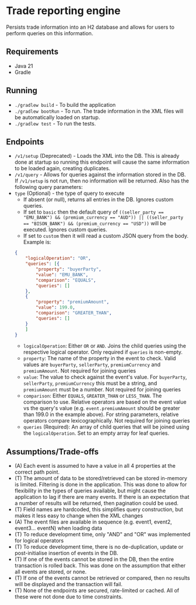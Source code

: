 # Trade reporting engine

Persists trade information into an H2 database and allows for users to perform queries on this information.

## Requirements

- Java 21
- Gradle

## Running

- `./gradlew build` - To build the application
- `./gradlew bootRun` - To run. The trade information in the XML files will be automatically loaded on startup.
- `./gradlew test` - To run the tests.

## Endpoints

- `/v1/setup` (Deprecated) - Loads the XML into the DB. This is already done at startup so running this endpoint will cause the same information to be loaded again, creating duplicates.
- `/v1/query` - Allows for queries against the information stored in the DB. If `/v1/setup` is not run, then no information will be returned. 
Also has the following query parameters:
- `type` (Optional) - the type of query to execute
  - If absent (or null), returns all entries in the DB. Ignores custom queries.
  - If set to `basic` then the default query of 
  `((seller_party == "EMU_BANK") && (premium_currency == "AUD")) || ((seller_party == "BISON_BANK") && (premium_currency == "USD"))` will be executed. Ignores custom queries.
  - If set to `custom` then it will read a custom JSON query from the body. Example is:
  ```json
  {
      "logicalOperation": "OR",
      "queries": [{
          "property": "buyerParty",
          "value": "EMU_BANK",
          "comparison": "EQUALS",
          "queries": []
      },
      {
          "property": "premiumAmount",
          "value": 199.0,
          "comparison": "GREATER_THAN",
          "queries": []
      }
      ]
  }
  ```
    - `logicalOperation`: Either `OR` or `AND`. Joins the child queries using the respective logical operator. Only required if `queries` is non-empty.
    - `property`: The name of the property in the event to check. Valid values are `buyerParty`, `sellerParty`, `premiumCurrency` and `premiumAmount`. Not required for joining queries
    - `value`: The value to check against the event's value. For `buyerParty`, `sellerParty`, `premiumCurrency` this must be a string, and `premiumAmount` must be a number. Not required for joining queries
    - `comparison`: Either `EQUALS`, `GREATER_THAN` or `LESS_THAN`. The comparison to use. Relative operators are based on the event value vs the query's value (e.g. `event.premiumAmount` should be greater than 199.0 in the example above). For string parameters, relative operators compare lexicographically. Not required for joining queries
    - `queries` (Required): An array of child queries that will be joined using the `logicalOperation`. Set to an empty array for leaf queries.

## Assumptions/Trade-offs

- (A) Each event is assumed to have a value in all 4 properties at the correct path point.
- (T) The amount of data to be stored/retrieved can be stored in-memory is limited. Filtering is done in the application. 
This was done to allow for flexibility in the types of queries available, but might cause the application to lag if there are many events.
If there is an expectation that a number of results will be returned, then pagination could be used.
- (T) Field names are hardcoded, this simplifies query construction, but makes it less easy to change when the XML changes
- (A) The event files are available in sequence (e.g. event1, event2, event3... eventN) when loading data
- (T) To reduce development time, only "AND" and "OR" was implemented for logical operators
- (T) To reduce development time, there is no de-duplication, update or post-initialise insertion of events in the DB.
- (T) If one of the events cannot be stored in the DB, then the entire transaction is rolled back. This was done on the assumption that either
all events are stored, or none.
- (T) If one of the events cannot be retrieved or compared, then no results will be displayed and the transaction will fail.
- (T) None of the endpoints are secured, rate-limited or cached. All of these were not done due to time constraints.